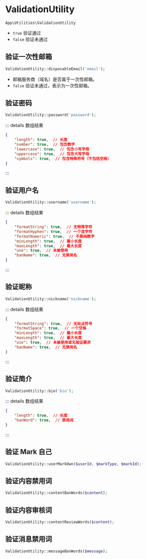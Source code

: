 # ValidationUtility

`App\Utilities\ValidationUtility`

- `true` 验证通过
- `false` 验证未通过

## 验证一次性邮箱

```php
ValidationUtility::disposableEmail('email');
```

- 邮箱服务商（域名）是否属于一次性邮箱。
- `false` 验证未通过，表示为一次性邮箱。

## 验证密码

```php
ValidationUtility::password('password');
```
::: details 数组结果
```json
{
    "length": true,  // 长度
    "number": true,  // 包含数字
    "lowercase": true,  // 包含小写字母
    "uppercase": true,  // 包含大写字母
    "symbols": true,  // 包含特殊符号（不包括空格）
}
```
:::

## 验证用户名

```php
ValidationUtility::username('username');
```
::: details 数组结果
```json
{
    "formatString": true,  // 无特殊字符
    "formatHyphen": true,  // 一个连字符
    "formatNumeric": true,  // 不是纯数字
    "minLength": true,  // 最小长度
    "maxLength": true,  // 最大长度
    "use": true,  // 未被使用
    "banName": true,  // 无禁用名
}
```
:::

## 验证昵称

```php
ValidationUtility::nickname('nickname');
```
::: details 数组结果
```json
{
    "formatString": true,  // 无标点符号
    "formatSpace": true,  // 一个空格
    "minLength": true,  // 最小长度
    "maxLength": true,  // 最大长度
    "use": true,  // 未被使用或无验证要求
    "banName": true,  // 无禁用名
}
```
:::

## 验证简介

```php
ValidationUtility::bio('bio');
```
::: details 数组结果
```json
{
    "length": true,  // 长度
    "banWord": true,  // 禁用词
}
```
:::

## 验证 Mark 自己

```php
ValidationUtility::userMarkOwn($userId, $markType, $markId);
```

## 验证内容禁用词

```php
ValidationUtility::contentBanWords($content);
```

## 验证内容审核词

```php
ValidationUtility::contentReviewWords($content);
```

## 验证消息禁用词

```php
ValidationUtility::messageBanWords($message);
```
